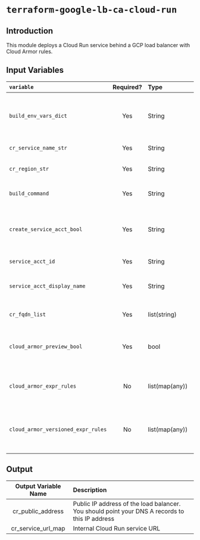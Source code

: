 # `terraform-google-lb-ca-cloud-run`

## Introduction
This module deploys a Cloud Run service behind a GCP load balancer with Cloud Armor rules.

## Input Variables

| `variable`                      |Required?| Type            | Default                | Description                          |
|:--------------------------------|:-------:|:----------------|:----------------------:|:-------------------------------------|
| `build_env_vars_dict`           | Yes     | String          | (None)                 | Environment variables to set during the initial build of the CR container |
| `cr_service_name_str`           | Yes     | String          | (None)                 | Cloud Run service name               |
| `cr_region_str`                 | Yes     | String          | (None)                 | GCP region to run the CR service in  |
| `build_command`                 | Yes     | String          | (None)                 | Path to the cloud build script       |
| `create_service_acct_bool`      | Yes     | String          | (None)                 | Boolean on whether or not to create a service account for the CR service |
| `service_acct_id`               | Yes     | String          | (None)                 | Service account id                   |
| `service_acct_display_name`     | Yes     | String          | (None)                 | Display name for the new service account |
| `cr_fqdn_list`                  | Yes     | list(string)    | (None)                 | FQDNs to put on to the SSL certificate |
| `cloud_armor_preview_bool`      | Yes     | bool            | (None)                 | Boolean on whether Cloud Armor rules should run in preview mode |
| `cloud_armor_expr_rules`        | No      | list(map(any))  | OWASP Rules            | List of dictionaries that describe the Cloud Armor rules |
| `cloud_armor_versioned_expr_rules` | No   | list(map(any))  | Allow Allow (last rule) | List of dictionaries that describe Cloud Armor versioned_expr rules |


## Output
|Output Variable Name|Description|
|:------------------:|:------------------------------------------------------------------------------------------------|
| cr_public_address  | Public IP address of the load balancer. You should point your DNS A records to this IP address  |
| cr_service_url_map | Internal Cloud Run service URL                                                                  |
